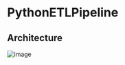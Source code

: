 # PythonETLPipeline

## Architecture 

![image](https://github.com/kanchandendge/PythonETLPipeline/assets/115182350/4b70c183-400f-42e1-b90a-6cb979079b83)
